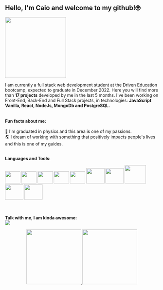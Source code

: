 ## Hello, I'm Caio and welcome to my github!🤓
 <img align='rigth' height="200" width="200"  src="https://noclinks.net/assets/img/softwaredev.gif" />

      
 I am currently a full stack web development student at the Driven Education bootcamp, expected to graduate in December 2022.
   Here you will find more than <b>17 projects</b> developed by me in the last 5 months. I've been working on Front-End, Back-End and Full Stack projects, in technologies: <b>JavaScript Vanilla, React, NodeJs, MongoDb and PostgreSQL.</b><br> <br> <br>
   <b>Fun facts about me:</b> <br><br>
      🔭  I'm graduated in physics and this area is one of my passions. <br>
      :earth_americas: I dream of working with something that positively impacts people's lives and this is one of my guides.<br><br>
      
  <b>Languages and Tools:  

  
  <div>  
    <img height="40" width="50" src="https://cdn.jsdelivr.net/gh/devicons/devicon/icons/html5/html5-original-wordmark.svg" />    
    <img height="40" width="50" src="https://cdn.jsdelivr.net/gh/devicons/devicon/icons/css3/css3-original-wordmark.svg" />       
    <img  height="40" width="50" src="https://cdn.jsdelivr.net/gh/devicons/devicon/icons/nodejs/nodejs-original-wordmark.svg" />        
    <img  height="40" width="50" src="https://cdn.jsdelivr.net/gh/devicons/devicon/icons/javascript/javascript-original.svg" />
    <img  height="40" width="50" src="https://cdn.jsdelivr.net/gh/devicons/devicon/icons/react/react-original.svg" />    
    <img  height="50" width="60" src="https://cdn.jsdelivr.net/gh/devicons/devicon/icons/mongodb/mongodb-original-wordmark.svg" />  
    <img  height="50" width="60" src="https://cdn.jsdelivr.net/gh/devicons/devicon/icons/postgresql/postgresql-original-wordmark.svg" />
    <img height="60" width="70" src="https://cdn.jsdelivr.net/gh/devicons/devicon/icons/git/git-original-wordmark.svg" />
    <img height="50" width="60" src="https://cdn.jsdelivr.net/gh/devicons/devicon/icons/github/github-original-wordmark.svg" />
    <img height="50" width="60" src="https://cdn.jsdelivr.net/gh/devicons/devicon/icons/npm/npm-original-wordmark.svg" />
                     
  </div>
  <br><br>
  
  Talk with me, I am kinda awesome:<br>
  <a href="https://www.linkedin.com/in/caiovitor33" target="_blank"><img src="https://img.shields.io/badge/-LinkedIn-%230077B5?style=for-the-badge&logo=linkedin&logoColor=white" target="_blank"></a> 
  <br>
  
  
<div align="center">
  <a href="https://github.com/CaioVitor1">
  <img height="180em" src="https://github-readme-stats.vercel.app/api?username=CaioVitor1&show_icons=true&theme=dark&include_all_commits=true&count_private=true"/>
  <img height="180em" src="https://github-readme-stats.vercel.app/api/top-langs/?username=CaioVitor1&layout=compact&langs_count=7&theme=dark"/>
</div>
  
  <br>
  
  
